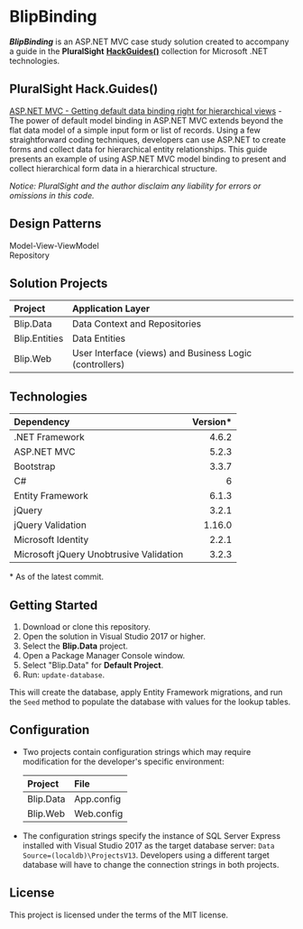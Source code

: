 # BlipBinding

**_BlipBinding_** is an ASP.NET MVC case study solution created to accompany a guide in the **PluralSight** [**HackGuides()**](https://www.pluralsight.com/guides/microsoft-net) collection for Microsoft .NET technologies.

## PluralSight Hack.Guides()

[ASP.NET MVC - Getting default data binding right for hierarchical views](https://www.pluralsight.com/guides/microsoft-net/asp-net-mvc-getting-default-data-binding-right-for-hierarchical-views) - The power of default model binding in ASP.NET MVC extends beyond the flat data model of a simple input form or list of records. Using a few straightforward coding techniques, developers can use ASP.NET to create forms and collect data for hierarchical entity relationships. This guide presents an example of using ASP.NET MVC model binding to present and collect hierarchical form data in a hierarchical structure.

*Notice: PluralSight and the author disclaim any liability for errors or omissions in this code.*

## Design Patterns

Model-View-ViewModel  
Repository

## Solution Projects

| Project | Application Layer |
| :--- | :--- |
| Blip.Data | Data Context and Repositories |
| Blip.Entities | Data Entities |
| Blip.Web | User Interface (views) and Business Logic (controllers) |

## Technologies

| Dependency | Version*
| :--- | ---:
| .NET Framework | 4.6.2
| ASP.NET MVC | 5.2.3
| Bootstrap | 3.3.7
| C# | 6
| Entity Framework | 6.1.3
| jQuery | 3.2.1
| jQuery Validation | 1.16.0
| Microsoft Identity | 2.2.1
| Microsoft jQuery Unobtrusive Validation | 3.2.3

&ast; As of the latest commit.

## Getting Started

1. Download or clone this repository.
1. Open the solution in Visual Studio 2017 or higher.
1. Select the **Blip.Data** project.
1. Open a Package Manager Console window.
1. Select "Blip.Data" for **Default Project**.
1. Run: `update-database`.

This will create the database, apply Entity Framework migrations, and run the `Seed` method to populate the database with values for the lookup tables.

## Configuration

* Two projects contain configuration strings which may require modification for the developer's specific environment:

    | Project | File
    | :--- | :---
    | Blip.Data | App.config
    | Blip.Web | Web.config

* The configuration strings specify the instance of SQL Server Express installed with Visual Studio 2017 as the target database server: `Data Source=(localdb)\ProjectsV13`. Developers using a different target database will have to change the connection strings in both projects.

## License

This project is licensed under the terms of the MIT license.